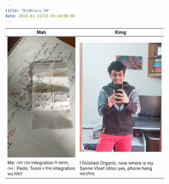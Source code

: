 ```yaml
---
title: "RidDiary 04"
date: 2024-01-31T13:30:14+06:00
---
```


| Mah | Kimg |
| --- | --- |
| ![](/images/Tonniint.jpg) | ![](/images/ridorganic.jpg) |
| Me:  দোস্ত তোর integration টা করলাম, দেখ। Pedo: Tonni র উপর integration করে দিলি? | I finished Organic, now where is my Sanne Vloet (Also yes, phone hang করতেসিল) |






